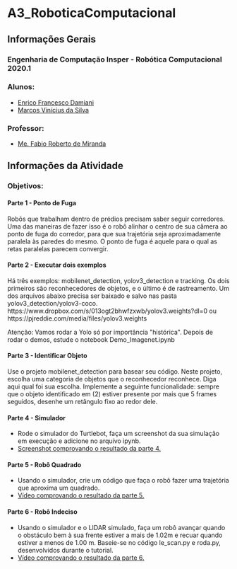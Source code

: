 # A3_RoboticaComputacional

<h2>Informações Gerais</h2>

<h3>Engenharia de Computação Insper - Robótica Computacional 2020.1</h3>

<h3>Alunos:</h3>
<ul>
  <li><a href=https://www.linkedin.com/in/enrico-damiani-125527196/>Enrico Francesco Damiani</a></li>
  <li><a href=https://www.linkedin.com/in/marcosvinis28/>Marcos Vinícius da Silva</a></li>
</ul>

<h3>Professor:</h3> 
<ul>
  <li><a href=https://www.linkedin.com/in/fabiodemiranda/>Me. Fabio Roberto de Miranda</a></li>
</ul>

<h2>Informações da Atividade</h2>

<h3>Objetivos:</h3>

<h4>Parte 1 - Ponto de Fuga</h4>
<p>
Robôs que trabalham dentro de prédios precisam saber seguir corredores. Uma das maneiras de fazer isso é o robô alinhar o centro de sua câmera ao ponto de fuga do corredor, para que sua trajetória seja aproximadamente paralela às paredes do mesmo. O ponto de fuga é aquele para o qual as retas paralelas parecem convergir.
</p>

<h4>Parte 2 - Executar dois exemplos</h4>
<p>
Há três exemplos: mobilenet_detection, yolov3_detection e tracking. Os dois primeiros são reconhecedores de objetos, e o último é de rastreamento. Um dos arquivos abaixo precisa ser baixado e salvo nas pasta yolov3_detection/yolov3-coco.
https://www.dropbox.com/s/013ogt2bhwfzxwb/yolov3.weights?dl=0 ou https://pjreddie.com/media/files/yolov3.weights

Atenção: Vamos rodar a Yolo só por importância "histórica". Depois de rodar o demos, estude o notebook Demo_Imagenet.ipynb
</p>

<h4>Parte 3 - Identificar Objeto</h4>
<p>
Use o projeto mobilenet_detection para basear seu código. Neste projeto, escolha uma categoria de objetos que o reconhecedor reconhece. Diga aqui qual foi sua escolha. Implemente a seguinte funcionalidade: sempre que o objeto identificado em (2) estiver presente por mais que 5 frames seguidos, desenhe um retângulo fixo ao redor dele.
</p>

<h4>Parte 4 - Simulador</h4>
<ul>
  <li>Rode o simulador do Turtlebot, faça um screenshot da sua simulação em execução e adicione no arquivo ipynb.</li>
  <li><a href=https://github.com/marcosvds/A3_RoboticaComputacional_2020.1/blob/master/atividade_Semana03.ipynb>Screenshot comprovando o resultado da parte 4.</a></li>
</ul>

<h4>Parte 5 - Robô Quadrado</h4>
<ul>
  <li>Usando o simulador, crie um código que faça o robô fazer uma trajetória que aproxima um quadrado.</li>
  <li><a href=https://youtu.be/x2kTETlEfHU>Vídeo comprovando o resultado da parte 5.</a></li>
</ul>

<h4>Parte 6 - Robô Indeciso</h4>
<ul>
  <li>Usando o simulador e o LIDAR simulado, faça um robô avançar quando o obstáculo bem à sua frente estiver a mais de 1.02m e recuar quando estiver a menos de 1.00 m. Baseie-se no código le_scan.py e roda.py, desenvolvidos durante o tutorial.</li>
  <li><a href=https://youtu.be/x2kTETlEfHU>Vídeo comprovando o resultado da parte 6.</a></li>
</ul>
